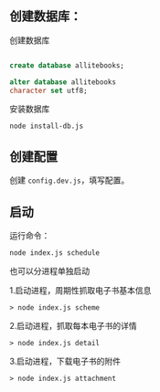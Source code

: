 


## 创建数据库：

创建数据库
```SQL

create database allitebooks;

alter database allitebooks
character set utf8;
```

安装数据库
```
node install-db.js
```

## 创建配置

创建 `config.dev.js`，填写配置。

## 启动


运行命令：
```
node index.js schedule
```

也可以分进程单独启动

1.启动进程，周期性抓取电子书基本信息
```
> node index.js scheme
```

2.启动进程，抓取每本电子书的详情
```
> node index.js detail
```

3.启动进程，下载电子书的附件
```
> node index.js attachment
```

